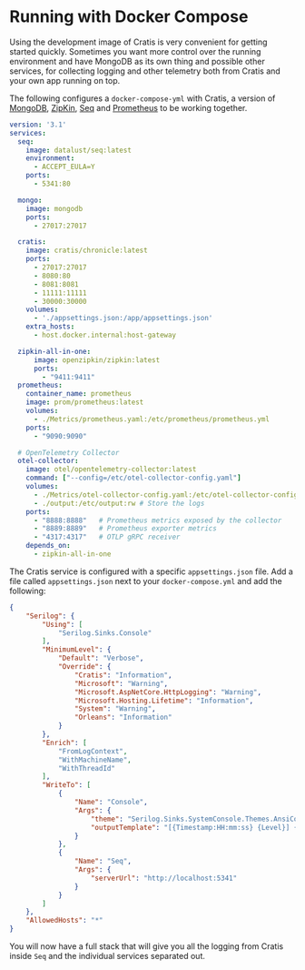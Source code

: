 # Running with Docker Compose

Using the development image of Cratis is very convenient for getting started quickly.
Sometimes you want more control over the running environment and have MongoDB as its own
thing and possible other services, for collecting logging and other telemetry
both from Cratis and your own app running on top.

The following configures a `docker-compose-yml` with Cratis, a version of [MongoDB](https://mongodb.com),
[ZipKin](http://zipkin.io), [Seq](https://datalust.co/seq) and [Prometheus](https://prometheus.io) to
be working together.

```yml
version: '3.1'
services:
  seq:
    image: datalust/seq:latest
    environment:
      - ACCEPT_EULA=Y
    ports:
      - 5341:80

  mongo:
    image: mongodb
    ports:
      - 27017:27017

  cratis:
    image: cratis/chronicle:latest
    ports:
      - 27017:27017
      - 8080:80
      - 8081:8081
      - 11111:11111
      - 30000:30000
    volumes:
      - './appsettings.json:/app/appsettings.json'
    extra_hosts:
      - host.docker.internal:host-gateway

  zipkin-all-in-one:
      image: openzipkin/zipkin:latest
      ports:
        - "9411:9411"
  prometheus:
    container_name: prometheus
    image: prom/prometheus:latest
    volumes:
      - ./Metrics/prometheus.yaml:/etc/prometheus/prometheus.yml
    ports:
      - "9090:9090"

  # OpenTelemetry Collector
  otel-collector:
    image: otel/opentelemetry-collector:latest
    command: ["--config=/etc/otel-collector-config.yaml"]
    volumes:
      - ./Metrics/otel-collector-config.yaml:/etc/otel-collector-config.yaml
      - ./output:/etc/output:rw # Store the logs
    ports:
      - "8888:8888"   # Prometheus metrics exposed by the collector
      - "8889:8889"   # Prometheus exporter metrics
      - "4317:4317"   # OTLP gRPC receiver
    depends_on:
      - zipkin-all-in-one
```

The Cratis service is configured with a specific `appsettings.json` file.
Add a file called `appsettings.json` next to your `docker-compose.yml` and
add the following:

```json
{
    "Serilog": {
        "Using": [
            "Serilog.Sinks.Console"
        ],
        "MinimumLevel": {
            "Default": "Verbose",
            "Override": {
                "Cratis": "Information",
                "Microsoft": "Warning",
                "Microsoft.AspNetCore.HttpLogging": "Warning",
                "Microsoft.Hosting.Lifetime": "Information",
                "System": "Warning",
                "Orleans": "Information"
            }
        },
        "Enrich": [
            "FromLogContext",
            "WithMachineName",
            "WithThreadId"
        ],
        "WriteTo": [
            {
                "Name": "Console",
                "Args": {
                    "theme": "Serilog.Sinks.SystemConsole.Themes.AnsiConsoleTheme::Code, Serilog.Sinks.Console",
                    "outputTemplate": "[{Timestamp:HH:mm:ss} {Level}] {SourceContext}{NewLine}{Message:lj}{NewLine}{Exception}{NewLine}"
                }
            },
            {
                "Name": "Seq",
                "Args": {
                    "serverUrl": "http://localhost:5341"
                }
            }
        ]
    },
    "AllowedHosts": "*"
}
```

You will now have a full stack that will give you all the logging from Cratis inside `Seq`
and the individual services separated out.

